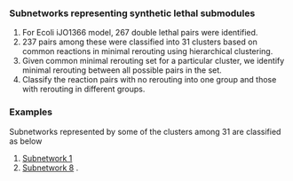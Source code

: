 ### Subnetworks representing synthetic lethal submodules

1. For Ecoli iJO1366 model, 267 double lethal pairs were identified. 
2. 237 pairs among these were classified into 31 clusters based on common reactions in minimal rerouting using hierarchical clustering. 
3. Given common minimal rerouting set for a particular cluster, we identify minimal rerouting between all possible pairs in the set.
4. Classify the reaction pairs with no rerouting into one group and those with rerouting in different groups.

### Examples 
Subnetworks represented by some of the clusters among 31 are classified as below

1. [Subnetwork 1](https://github.com/RamanLab/minRerouting/blob/master/Subnetworks/subnet1.md)
8. [Subnetwork 8](https://github.com/RamanLab/minRerouting/blob/master/Subnetworks/subnet8.md)
. 
